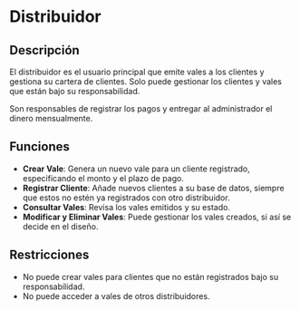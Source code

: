 # Distribuidor

## Descripción

El distribuidor es el usuario principal que emite vales a los clientes y gestiona su cartera de clientes. Solo puede gestionar los clientes y vales que están bajo su responsabilidad.

Son responsables de registrar los pagos y entregar al administrador el dinero mensualmente.

## Funciones

- **Crear Vale**: Genera un nuevo vale para un cliente registrado, especificando el monto y el plazo de pago.
- **Registrar Cliente**: Añade nuevos clientes a su base de datos, siempre que estos no estén ya registrados con otro distribuidor.
- **Consultar Vales**: Revisa los vales emitidos y su estado.
- **Modificar y Eliminar Vales**: Puede gestionar los vales creados, si así se decide en el diseño.

## Restricciones

- No puede crear vales para clientes que no están registrados bajo su responsabilidad.
- No puede acceder a vales de otros distribuidores.
